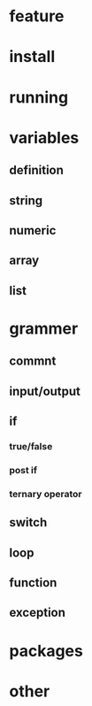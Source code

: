 feature
========

install
========

running
========

variables
========

definition
----

string
----

numeric
----

array
----

list
----

grammer
========

commnt
----

input/output
----

if
----

### true/false

### post if

### ternary operator

switch
----

loop
----

function
----

exception
----

packages
========

other
========